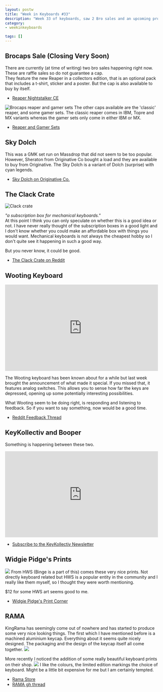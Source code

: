 ```yaml
---
layout: postw
title: "Week in Keyboards #33"
description: "Week 33 of keyboards, saw 2 Bro sales and an upcoming project from booper and keykollectiv. The Wooting keyboard has also become less mysterious."
category: 
- weekinkeyboards

tags: []
---
```



## Brocaps Sale (Closing Very Soon)
There are currently (at time of writing) two bro sales happening right now. These are raffle sales so do not guarantee a cap.  
They feature the new Reaper in a collectors edition, that is an optional pack that includes a t-shirt, sticker and a poster. But the cap is also available to buy by itself.

* [Reaper Nightstalker CE](https://ctrlalt.io/invasion/buy)

![Brocaps reaper and gamer sets](http://i.imgur.com/ADgM31j.jpg)
The other caps available are the 'classic' reaper, and some gamer sets. The classic reaper comes in IBM, Topre and MX variants whereas the gamer sets only come in either IBM or MX.

* [Reaper and Gamer Sets](https://ctrlalt.io/reapersngamers)

## Sky Dolch
This was a GMK set run on Massdrop that did not seem to be too popular. However, Sheraton from Originative Co bought a load and they are available to buy from Originative. The Sky Dolch is a variant of Dolch (surprise) with cyan legends.

* [Sky Dolch on Originative Co.](https://www.originativeco.com/products/sky-dolch?variant=11176278725)

## The Clack Crate
![Clack crate](https://i.imgur.com/MpKFQ3i.jpg)

*"a subscription box for mechanical keyboards."*  
At this point I think you can only speculate on whether this is a good idea or not. I have never really thought of the subscription boxes in a good light and I don't know whether you could make an affordable box with things you would want. Mechanical keyboards is not always the cheapest hobby so I don't quite see it happening in such a good way.

But you never know, it could be good.

* [The Clack Crate on Reddit](https://redd.it/473djl)

## Wooting Keyboard

<style>.embed-container { position: relative; padding-bottom: 56.25%; height: 0; overflow: hidden; max-width: 100%; } .embed-container iframe, .embed-container object, .embed-container embed { position: absolute; top: 0; left: 0; width: 100%; height: 100%; }</style><div class='embed-container'><iframe src='https://www.youtube.com/embed//4DHcEW389Gc' frameborder='0' allowfullscreen></iframe></div>

The Wooting keyboard has been known about for a while but last week brought the announcement of what made it special. If you missed that, it features analog switches. This allows you to sense how far the keys are depressed, opening up some potentially interesting possibilities.  

What Wooting seem to be doing right, is responding and listening to feedback. So if you want to say something, now would be a good time.

* [Reddit Feedback Thread](https://redd.it/46ecef)


## KeyKollectiv and Booper
Something is happening between these two.

<style>.embed-container { position: relative; padding-bottom: 56.25%; height: 0; overflow: hidden; max-width: 100%; } .embed-container iframe, .embed-container object, .embed-container embed { position: absolute; top: 0; left: 0; width: 100%; height: 100%; }</style><div class='embed-container'><iframe src='https://www.youtube.com/embed//lHkavOnmHPA' frameborder='0' allowfullscreen></iframe></div>

* [Subscribe to the KeyKollectiv Newsletter](http://keykollectiv.us10.list-manage.com/subscribe?u=c22517f61875249802efa927f&id=37e5e792f7)

## Widgie Pidge's Prints
![](http://i.imgur.com/KQAYJVP.jpg)
From HWS (Binge is a part of this) comes these very nice prints. Not directly keyboard related but HWS is a popular entity in the community and I really like them myself, so I thought they were worth mentioning. 

$12 for some HWS art seems good to me.

* [Widgie Pidge's Print Corner ](https://geekhack.org/index.php?topic=79424)

## RAMA
KingRama has seemingly come out of nowhere and has started to produce some very nice looking things.
The first which I have mentioned before is a machined aluminium keycap. Everything about it seems quite nicely designed. The packaging and the design of the keycap itself all come together.
![](http://i.imgur.com/S7aD8S0.png)  

More recently I noticed the addition of some really beautiful keyboard prints on their shop.
![](http://i.imgur.com/qdQEDBr.jpg)
I like the colours, the limited edition markings the choice of keyboard. Might be a little bit expensive for me but I am certainly tempted.

* [Rama Store](http://rama.works/store/)
* [RAMA gh thread](https://geekhack.org/index.php?topic=78796.0)
